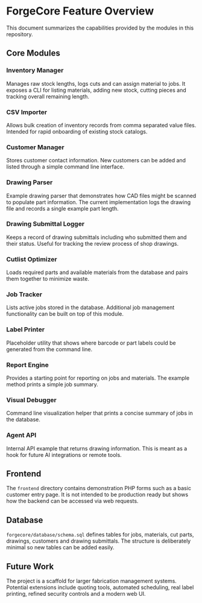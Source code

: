 # ForgeCore Feature Overview

This document summarizes the capabilities provided by the modules in this repository.

## Core Modules

### Inventory Manager
Manages raw stock lengths, logs cuts and can assign material to jobs. It exposes a CLI for listing materials, adding new stock, cutting pieces and tracking overall remaining length.

### CSV Importer
Allows bulk creation of inventory records from comma separated value files. Intended for rapid onboarding of existing stock catalogs.

### Customer Manager
Stores customer contact information. New customers can be added and listed through a simple command line interface.

### Drawing Parser
Example drawing parser that demonstrates how CAD files might be scanned to populate part information. The current implementation logs the drawing file and records a single example part length.

### Drawing Submittal Logger
Keeps a record of drawing submittals including who submitted them and their status. Useful for tracking the review process of shop drawings.

### Cutlist Optimizer
Loads required parts and available materials from the database and pairs them together to minimize waste.

### Job Tracker
Lists active jobs stored in the database. Additional job management functionality can be built on top of this module.

### Label Printer
Placeholder utility that shows where barcode or part labels could be generated from the command line.

### Report Engine
Provides a starting point for reporting on jobs and materials. The example method prints a simple job summary.

### Visual Debugger
Command line visualization helper that prints a concise summary of jobs in the database.

### Agent API
Internal API example that returns drawing information. This is meant as a hook for future AI integrations or remote tools.

## Frontend
The `frontend` directory contains demonstration PHP forms such as a basic customer entry page. It is not intended to be production ready but shows how the backend can be accessed via web requests.

## Database
`forgecore/database/schema.sql` defines tables for jobs, materials, cut parts, drawings, customers and drawing submittals. The structure is deliberately minimal so new tables can be added easily.

## Future Work
The project is a scaffold for larger fabrication management systems. Potential extensions include quoting tools, automated scheduling, real label printing, refined security controls and a modern web UI.

